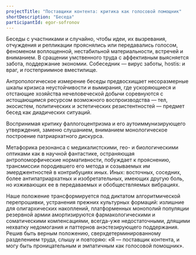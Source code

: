 ```yaml
---
projectTitle: "Поставщики контента: критика как голосовой помощник"
shortDescription: "Беседа"
participantId: egor-sofronov
---
```


Беседы с участниками и случайно, чтобы идеи, их вызревания, отчуждения и репликации прояснялись или передавались голосом, феноменом воплощенной, нестабильной материальности, встречей и вниманием. В сращении умственного труда с аффективным выясняется забота, поддержание экономии. Собеседник — вирус заботы, hostis: и враг, и гостеприимное вместилище.

Антропологическое измерение беседы предвосхищает несоразмерные шкалы кризиса неустойчивости и вымирания, где ускоряющиеся и отстающие хозяйства нечеловеческой добычи соревнуются с истощающимся ресурсом возможного воспроизводства — тел, экосистем, политических и эстетических резистентностей — предмет бесед как диадических ситуаций.

Воспринимая критику фаллогоцентризма и его аутоиммунизирующего утверждения, заменю слушанием, вниманием монологическое построение патриархатного дискурса.

Метафорика резонанса с медикалистскими, гео- и биологическими оптиками как в научной фантастике, остраняющая антропоморфические нормативности, побуждает к прояснению, трансмиссии породившего его метода и созываемых им эмерджентностей в контрибуциях иных. Иных: восточных, соседних, более антипатриархатных и изобретательных, имеющих другую боль, но изживающих ее в передаваемых и обобществляемых вибрациях.

Наше положение трансформируется под диктатом алгоритмической перепрошивки, устранения прежних культурных формаций: излишние для олигархических накоплений, платформенных монополий популяции резервной армии амортизируются фармакологическими и соматическими компенсациями, всегда-уже недостаточными, длящими нехватку недомогания и паттернов анэстезирующего поддержания. Решив быть верным положению, сверхдетерминированному разделением труда, слышу и повторяю: «Я — поставщик контента, и могу быть проницательным и эмпатичным как голосовой помощник».
